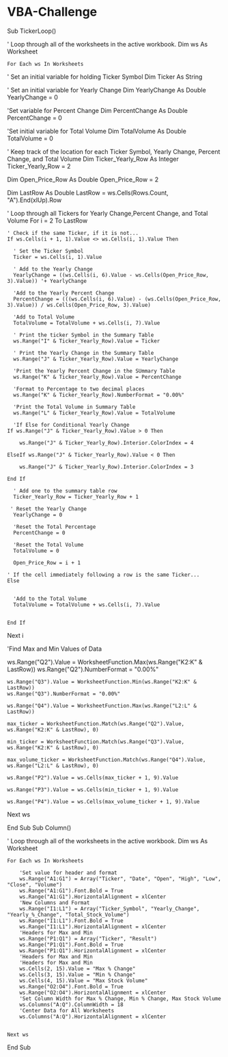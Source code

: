 # VBA-Challenge
Sub TickerLoop()


 ' Loop through all of the worksheets in the active workbook.
    Dim ws As Worksheet
         
    For Each ws In Worksheets


' Set an initial variable for holding Ticker Symbol
    Dim Ticker As String
    
  ' Set an initial variable for Yearly Change
  Dim YearlyChange As Double
  YearlyChange = 0
  
  'Set variable for Percent Change
  Dim PercentChange As Double
  PercentChange = 0
  
  'Set initial variable for Total Volume
  Dim TotalVolume As Double
  TotalVolume = 0

  ' Keep track of the location for each Ticker Symbol, Yearly Change, Percent Change, and Total Volume
  Dim Ticker_Yearly_Row As Integer
  Ticker_Yearly_Row = 2
  
  Dim Open_Price_Row As Double
  Open_Price_Row = 2
  
  Dim LastRow As Double
  LastRow = ws.Cells(Rows.Count, "A").End(xlUp).Row

  ' Loop through all Tickers for Yearly Change,Percent Change, and Total Volume
  For i = 2 To LastRow

    ' Check if the same Ticker, if it is not...
    If ws.Cells(i + 1, 1).Value <> ws.Cells(i, 1).Value Then

      ' Set the Ticker Symbol
      Ticker = ws.Cells(i, 1).Value

      ' Add to the Yearly Change
      YearlyChange = ((ws.Cells(i, 6).Value - ws.Cells(Open_Price_Row, 3).Value)) '+ YearlyChange
      
      'Add to the Yearly Percent Change
      PercentChange = (((ws.Cells(i, 6).Value) - (ws.Cells(Open_Price_Row, 3).Value)) / ws.Cells(Open_Price_Row, 3).Value)
      
      'Add to Total Volume
      TotalVolume = TotalVolume + ws.Cells(i, 7).Value
      
      ' Print the ticker Symbol in the Summary Table
      ws.Range("I" & Ticker_Yearly_Row).Value = Ticker

      ' Print the Yearly Change in the Summary Table
      ws.Range("J" & Ticker_Yearly_Row).Value = YearlyChange
      
      'Print the Yearly Percent Change in the SUmmary Table
      ws.Range("K" & Ticker_Yearly_Row).Value = PercentChange
      
      'Format to Percentage to two decimal places
      ws.Range("K" & Ticker_Yearly_Row).NumberFormat = "0.00%"
      
      'Print the Total Volume in Summary Table
      ws.Range("L" & Ticker_Yearly_Row).Value = TotalVolume
      
      'If Else for Conditional Yearly Change
    If ws.Range("J" & Ticker_Yearly_Row).Value > 0 Then
        
        ws.Range("J" & Ticker_Yearly_Row).Interior.ColorIndex = 4
    
    ElseIf ws.Range("J" & Ticker_Yearly_Row).Value < 0 Then
        
        ws.Range("J" & Ticker_Yearly_Row).Interior.ColorIndex = 3
    
    End If

      ' Add one to the summary table row
      Ticker_Yearly_Row = Ticker_Yearly_Row + 1
      
     ' Reset the Yearly Change
      YearlyChange = 0
      
      'Reset the Total Percentage
      PercentChange = 0
      
      'Reset the Total Volume
      TotalVolume = 0
      
      Open_Price_Row = i + 1

    ' If the cell immediately following a row is the same Ticker...
    Else

      
      'Add to the Total Volume
      TotalVolume = TotalVolume + ws.Cells(i, 7).Value
       

    End If

  Next i
  
  'Find Max and Min Values of Data
  
  ws.Range("Q2").Value = WorksheetFunction.Max(ws.Range("K2:K" & LastRow))
  ws.Range("Q2").NumberFormat = "0.00%"
    
    ws.Range("Q3").Value = WorksheetFunction.Min(ws.Range("K2:K" & LastRow))
    ws.Range("Q3").NumberFormat = "0.00%"
    
    ws.Range("Q4").Value = WorksheetFunction.Max(ws.Range("L2:L" & LastRow))
    
    max_ticker = WorksheetFunction.Match(ws.Range("Q2").Value, ws.Range("K2:K" & LastRow), 0)
    
    min_ticker = WorksheetFunction.Match(ws.Range("Q3").Value, ws.Range("K2:K" & LastRow), 0)
    
    max_volume_ticker = WorksheetFunction.Match(ws.Range("Q4").Value, ws.Range("L2:L" & LastRow), 0)
    
    ws.Range("P2").Value = ws.Cells(max_ticker + 1, 9).Value
    
    ws.Range("P3").Value = ws.Cells(min_ticker + 1, 9).Value
    
    ws.Range("P4").Value = ws.Cells(max_volume_ticker + 1, 9).Value
    
  Next ws
    
End Sub
Sub Column()

' Loop through all of the worksheets in the active workbook.
    Dim ws As Worksheet
         
    For Each ws In Worksheets
    
        'Set value for header and format
        ws.Range("A1:G1") = Array("Ticker", "Date", "Open", "High", "Low", "Close", "Volume")
        ws.Range("A1:G1").Font.Bold = True
        ws.Range("A1:G1").HorizontalAlignment = xlCenter
        'New Columns and Format
        ws.Range("I1:L1") = Array("Ticker_Symbol", "Yearly_Change", "Yearly_%_Change", "Total_Stock_Volume")
        ws.Range("I1:L1").Font.Bold = True
        ws.Range("I1:L1").HorizontalAlignment = xlCenter
        'Headers for Max and Min
        ws.Range("P1:Q1") = Array("Ticker", "Result")
        ws.Range("P1:Q1").Font.Bold = True
        ws.Range("P1:Q1").HorizontalAlignment = xlCenter
        'Headers for Max and Min
        'Headers for Max and Min
        ws.Cells(2, 15).Value = "Max % Change"
        ws.Cells(3, 15).Value = "Min % Change"
        ws.Cells(4, 15).Value = "Max Stock Volume"
        ws.Range("O2:O4").Font.Bold = True
        ws.Range("O2:O4").HorizontalAlignment = xlCenter
        'Set Column Width for Max % Change, Min % Change, Max Stock Volume
        ws.Columns("A:Q").ColumnWidth = 18
        'Center Data for All Worksheets
        ws.Columns("A:Q").HorizontalAlignment = xlCenter
        
        
    Next ws

End Sub
